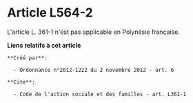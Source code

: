 # Article L564-2

L'article L. 361-1 n'est pas applicable en Polynésie française.

**Liens relatifs à cet article**

	**Créé par**:

	  - Ordonnance n°2012-1222 du 2 novembre 2012 - art. 6

	**Cite**:

	  - Code de l'action sociale et des familles - art. L361-1
